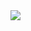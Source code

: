<img src=C:\Users\antom\OneDrive\Documentos\repositorio_antoniamiddleton\Tareas\Tarea_01\AUDIOVISUAL\gif.gif>